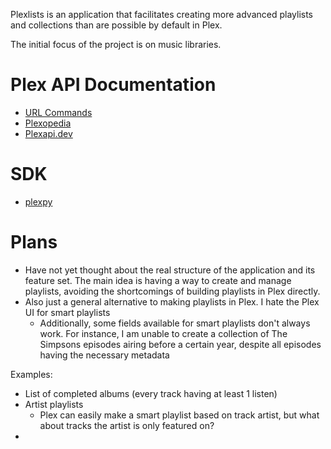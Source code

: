 Plexlists is an application that facilitates creating more advanced playlists and collections than are possible by default in Plex.

The initial focus of the project is on music libraries.

# Plex API Documentation
- [URL Commands](https://support.plex.tv/articles/201638786-plex-media-server-url-commands/)
- [Plexopedia](https://www.plexopedia.com/plex-media-server/api/)
- [Plexapi.dev](https://plexapi.dev/Intro)

# SDK
- [plexpy](https://github.com/LukeHagar/plexpy)


# Plans
- Have not yet thought about the real structure of the application and its feature set. The main idea is having a way to create and manage playlists, avoiding the shortcomings of building playlists in Plex directly. 
- Also just a general alternative to making playlists in Plex. I hate the Plex UI for smart playlists
  - Additionally, some fields available for smart playlists don't always work. For instance, I am unable to create a collection of The Simpsons episodes airing before a certain year, despite all episodes having the necessary metadata

Examples:
- List of completed albums (every track having at least 1 listen)
- Artist playlists
  - Plex can easily make a smart playlist based on track artist, but what about tracks the artist is only featured on?
- 
